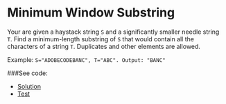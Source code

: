 # Minimum Window Substring

Your are given a haystack string `S` and a significantly smaller needle string `T`. Find
 a minimum-length substring of `S` that would contain all the characters of a string `T`.
 Duplicates and other elements are allowed.

Example: `S="ADOBECODEBANC", T="ABC". Output: "BANC"`

###See code:
- [Solution](/solutions/strings/mws/__init__.py)
- [Test](/solutions/strings/mws/test.py)
